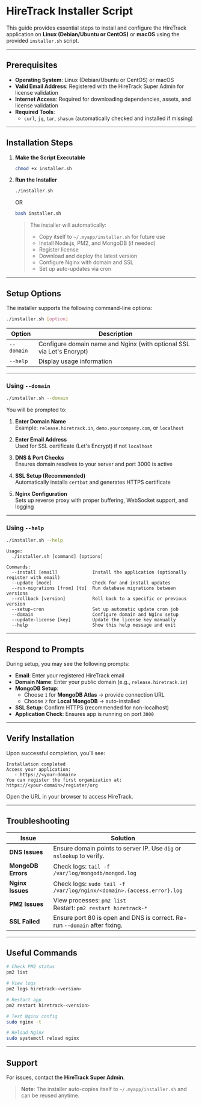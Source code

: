 # HireTrack Installer Script

This guide provides essential steps to install and configure the HireTrack application on **Linux (Debian/Ubuntu or CentOS)** or **macOS** using the provided `installer.sh` script.

---

## Prerequisites

- **Operating System**: Linux (Debian/Ubuntu or CentOS) or macOS
- **Valid Email Address**: Registered with the HireTrack Super Admin for license validation
- **Internet Access**: Required for downloading dependencies, assets, and license validation
- **Required Tools**:
  - `curl`, `jq`, `tar`, `shasum` (automatically checked and installed if missing)

---

## Installation Steps

1. **Make the Script Executable**

   ```bash
   chmod +x installer.sh
   ```
2. **Run the Installer**

   ```bash
   ./installer.sh
   ```
   OR


   ```bash
   bash installer.sh
   ```

   > The installer will automatically:
   > - Copy itself to `~/.myapp/installer.sh` for future use
   > - Install Node.js, PM2, and MongoDB (if needed)
   > - Register license
   > - Download and deploy the latest version
   > - Configure Nginx with domain and SSL
   > - Set up auto-updates via cron

---

## Setup Options

The installer supports the following command-line options:

```bash
./installer.sh [option]
```

| Option | Description |
|-------|-------------|
| `--domain` | Configure domain name and Nginx (with optional SSL via Let's Encrypt) |
| `--help` | Display usage information |

---

### Using `--domain`

```bash
./installer.sh --domain
```

You will be prompted to:

1. **Enter Domain Name**  
   Example: `release.hiretrack.in`, `demo.yourcompany.com`, or `localhost`

2. **Enter Email Address**  
   Used for SSL certificate (Let's Encrypt) if not `localhost`

3. **DNS & Port Checks**  
   Ensures domain resolves to your server and port 3000 is active

4. **SSL Setup (Recommended)**  
   Automatically installs `certbot` and generates HTTPS certificate

5. **Nginx Configuration**  
   Sets up reverse proxy with proper buffering, WebSocket support, and logging

---

### Using `--help`

```bash
./installer.sh --help
```

```
Usage:
  ./installer.sh [command] [options]

Commands:
  --install [email]             Install the application (optionally register with email)
  --update [mode]               Check for and install updates
  --run-migrations [from] [to]  Run database migrations between versions
  --rollback [version]          Roll back to a specific or previous version
  --setup-cron                  Set up automatic update cron job
  --domain                      Configure domain and Nginx setup
  --update-license [key]        Update the license key manually
  --help                        Show this help message and exit
```

---

## Respond to Prompts

During setup, you may see the following prompts:

- **Email**: Enter your registered HireTrack email
- **Domain Name**: Enter your public domain (e.g., `release.hiretrack.in`)
- **MongoDB Setup**:
  - Choose `1` for **MongoDB Atlas** → provide connection URL
  - Choose `2` for **Local MongoDB** → auto-installed
- **SSL Setup**: Confirm HTTPS (recommended for non-localhost)
- **Application Check**: Ensures app is running on port `3000`

---

## Verify Installation

Upon successful completion, you’ll see:

```
Installation completed
Access your application:
   - https://<your-domain>
You can register the first organization at:
https://<your-domain>/register/org
```

Open the URL in your browser to access HireTrack.

---

## Troubleshooting

| Issue | Solution |
|------|----------|
| **DNS Issues** | Ensure domain points to server IP. Use `dig` or `nslookup` to verify. |
| **MongoDB Errors** | Check logs: `tail -f /var/log/mongodb/mongod.log` |
| **Nginx Issues** | Check logs: `sudo tail -f /var/log/nginx/<domain>.{access,error}.log` |
| **PM2 Issues** | View processes: `pm2 list` <br> Restart: `pm2 restart hiretrack-*` |
| **SSL Failed** | Ensure port 80 is open and DNS is correct. Re-run `--domain` after fixing. |

---

## Useful Commands

```bash
# Check PM2 status
pm2 list

# View logs
pm2 logs hiretrack-<version>

# Restart app
pm2 restart hiretrack-<version>

# Test Nginx config
sudo nginx -t

# Reload Nginx
sudo systemctl reload nginx
```

---

## Support

For issues, contact the **HireTrack Super Admin**.

> **Note**: The installer auto-copies itself to `~/.myapp/installer.sh` and can be reused anytime.